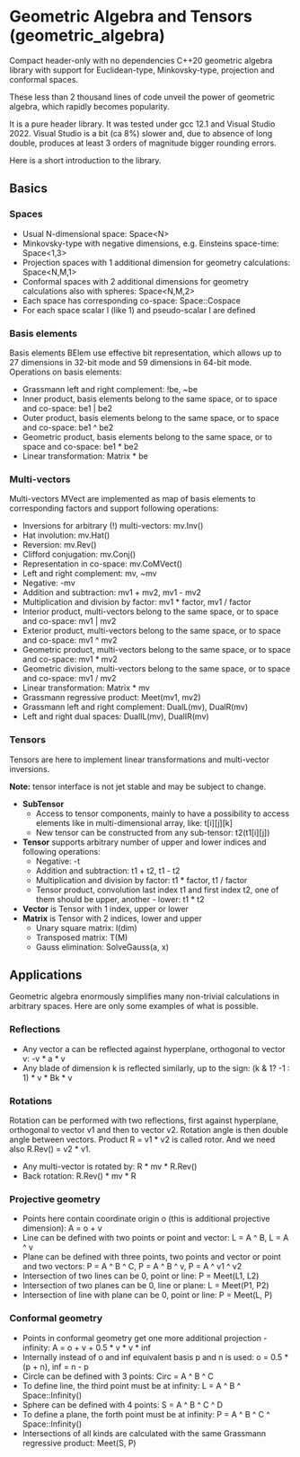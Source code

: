 # Geometric Algebra and Tensors (geometric_algebra)

Compact header-only with no dependencies C++20 geometric algebra library with support for Euclidean-type, Minkovsky-type, projection and conformal spaces.

These less than 2 thousand lines of code unveil the power of geometric algebra, which rapidly becomes popularity. 

It is a pure header library. It was tested under gcc 12.1 and Visual Studio 2022. Visual Studio is a bit (ca 8%) slower and, due to absence of long double, produces at least 3 orders of magnitude bigger rounding errors.

Here is a short introduction to the library.

## Basics

### Spaces

- Usual N-dimensional space: Space\<N\>
- Minkovsky-type with negative dimensions, e.g. Einsteins space-time: Space<1,3>
- Projection spaces with 1 additional dimension for geometry calculations: Space<N,M,1>
- Conformal spaces with 2 additional dimensions for geometry calculations also with spheres: Space<N,M,2>
- Each space has corresponding co-space: Space::Cospace
- For each space scalar l (like 1) and pseudo-scalar I are defined 

### Basis elements

Basis elements BElem<Space> use effective bit representation, which allows up to 27 dimensions in 32-bit mode and 59 dimensions in 64-bit mode. Operations on basis elements:

- Grassmann left and right complement: !be, ~be
- Inner product, basis elements belong to the same space, or to space and co-space: be1 | be2
- Outer product, basis elements belong to the same space, or to space and co-space: be1 ^ be2
- Geometric product, basis elements belong to the same space, or to space and co-space: be1 * be2
- Linear transformation: Matrix * be

### Multi-vectors

Multi-vectors MVect<Space> are implemented as map of basis elements to corresponding factors and support following operations:

- Inversions for arbitrary (!) multi-vectors: mv.Inv()
- Hat involution: mv.Hat()
- Reversion: mv.Rev()
- Clifford conjugation: mv.Conj()
- Representation in co-space: mv.CoMVect()
- Left and right complement: mv, ~mv
- Negative: -mv
- Addition and subtraction: mv1 + mv2, mv1 - mv2
- Multiplication and division by factor: mv1 * factor, mv1 / factor
- Interior product, multi-vectors belong to the same space, or to space and co-space: mv1 | mv2
- Exterior product, multi-vectors belong to the same space, or to space and co-space: mv1 ^ mv2
- Geometric product, multi-vectors belong to the same space, or to space and co-space: mv1 * mv2
- Geometric division, multi-vectors belong to the same space, or to space and co-space: mv1 / mv2
- Linear transformation: Matrix * mv 
- Grassmann regressive product: Meet(mv1, mv2)
- Grassmann left and right complement: DualL(mv), DualR(mv)
- Left and right dual spaces: DualIL(mv), DualIR(mv)

### Tensors

Tensors are here to implement linear transformations and multi-vector inversions.

**Note:** tensor interface is not jet stable and may be subject to change.

- **SubTensor**
  - Access to tensor components, mainly to have a possibility to access elements like in multi-dimensional array, like: t[i][j][k]
  - New tensor can be constructed from any sub-tensor: t2(t1[i][j])
- **Tensor** supports arbitrary number of upper and lower indices and following operations:
  - Negative: -t
  - Addition and subtraction: t1 + t2, t1 - t2
  - Multiplication and division by factor: t1 * factor, t1 / factor
  - Tensor product, convolution last index t1 and first index t2, one of them should be upper, another - lower: t1 * t2
- **Vector** is Tensor with 1 index, upper or lower
- **Matrix** is Tensor with 2 indices, lower and upper
  - Unary square matrix: l(dim)
  - Transposed matrix: T(M)
  - Gauss elimination: SolveGauss(a, x)
  
## Applications

Geometric algebra enormously simplifies many non-trivial calculations in arbitrary spaces. Here are only some examples of what is possible.

### Reflections

- Any vector a can be reflected against hyperplane, orthogonal to vector v: -v * a * v
- Any blade of dimension k is reflected similarly, up to the sign: (k & 1? -1 : 1) * v * Bk * v 

### Rotations

Rotation can be performed with two reflections, first against hyperplane, orthogonal to vector v1 and then to vector v2. Rotation angle is then double angle between vectors. Product R = v1 * v2 is called rotor. And we need also R.Rev() = v2 * v1.

- Any multi-vector is rotated by: R * mv * R.Rev()
- Back rotation: R.Rev() * mv * R

### Projective geometry

- Points here contain coordinate origin o (this is additional projective dimension): A = o + v
- Line can be defined with two points or point and vector: L = A ^ B, L = A ^ v
- Plane can be defined with three points, two points and vector or point and two vectors: P = A ^ B ^ C, P = A ^ B ^ v, P = A ^ v1 ^ v2
- Intersection of two lines can be 0, point or line: P = Meet(L1, L2)
- Intersection of two planes can be 0, line or plane: L = Meet(P1, P2)
- Intersection of line with plane can be 0, point or line: P = Meet(L, P)

### Conformal geometry

- Points in conformal geometry get one more additional projection - infinity: A = o + v + 0.5 * v * v * inf
- Internally instead of o and inf equivalent basis p and n is used: o = 0.5 * (p + n), inf = n - p
- Circle can be defined with 3 points: Circ = A ^ B ^ C
- To define line, the third point must be at infinity: L = A ^ B ^ Space::Infinity()
- Sphere can be defined with 4 points: S = A ^ B ^ C ^ D
- To define a plane, the forth point must be at infinity: P = A ^ B ^ C ^ Space::Infinity()
- Intersections of all kinds are calculated with the same Grassmann regressive product: Meet(S, P)

